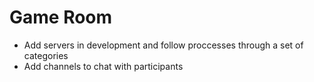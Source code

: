 # Game Room

* Add servers in development and follow proccesses through a set of categories
* Add channels to chat with participants